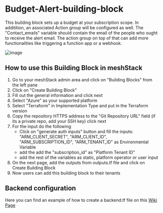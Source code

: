 # Budget-Alert-building-block
This building block sets up a budget at your subscription scope. In additition, an associated Action group will be configured as well.
The "Contact_emails" variable should contain the email of the people who ought to receive the alert email. The action group on top of that can add more functionalities like triggering a function app or a webhook.


![image](https://github.com/meshcloud/building-blocks/assets/96071919/a68461a8-f4fc-42f9-9496-50926b858b8d)


## How to use this Building Block in meshStack 

1. Go to your meshStack admin area and click on "Building Blocks" from the left pane
2. Click on "Create Building Block"
3. Fill out the general information and click next
4. Select "Azure" as your supported platform 
5. Select "Terraform" in Implementation Type and put in the Terraform version
6. Copy the repository HTTPS address to the "Git Repository URL" field (if its a private repo, add your SSH key) click next
7. For the input do the following
    - Click on "generate auth inputs" button and fill the inputs: "ARM_CLIENT_SECRET", "ARM_CLIENT_ID", "ARM_SUBSCRIPTION_ID", "ARM_TENANT_ID" as Environmental Variable
    - add the add the "subscription_id" as "Platform Tenant ID"
    - add the rest of the variables as static, platform operator or user input
8. On the next page, add the outputs from outputs.tf file and click on Create Building Block
9. Now users can add this building block to their tenants

## Backend configuration
Here you can find an example of how to create a backend.tf file on this [Wiki Page](https://github.com/meshcloud/building-blocks/wiki/%5BUser-Guide%5D-Setting-up-the-Backend-for-terraform-state#how-to-configure-backendtf-file-for-these-providers)
